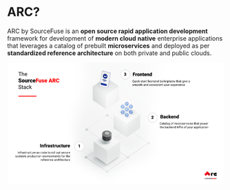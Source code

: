 # ARC?

ARC by SourceFuse is an **open source rapid application development** framework for development of **modern cloud native** enterprise applications that leverages a catalog of prebuilt **microservices** and deployed as per **standardized reference architecture** on both private and public clouds.



![](assets/arc_stack.png)
